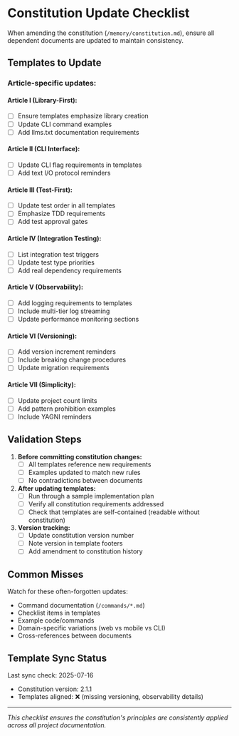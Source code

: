 # Constitution Update Checklist

When amending the constitution (`/memory/constitution.md`), ensure all dependent documents are updated to maintain consistency.

## Templates to Update

### Article-specific updates:

#### Article I (Library-First):
- [ ] Ensure templates emphasize library creation
- [ ] Update CLI command examples
- [ ] Add llms.txt documentation requirements

#### Article II (CLI Interface):
- [ ] Update CLI flag requirements in templates
- [ ] Add text I/O protocol reminders

#### Article III (Test-First):
- [ ] Update test order in all templates
- [ ] Emphasize TDD requirements
- [ ] Add test approval gates

#### Article IV (Integration Testing):
- [ ] List integration test triggers
- [ ] Update test type priorities
- [ ] Add real dependency requirements

#### Article V (Observability):
- [ ] Add logging requirements to templates
- [ ] Include multi-tier log streaming
- [ ] Update performance monitoring sections

#### Article VI (Versioning):
- [ ] Add version increment reminders
- [ ] Include breaking change procedures
- [ ] Update migration requirements

#### Article VII (Simplicity):
- [ ] Update project count limits
- [ ] Add pattern prohibition examples
- [ ] Include YAGNI reminders

## Validation Steps

1. **Before committing constitution changes:**
   - [ ] All templates reference new requirements
   - [ ] Examples updated to match new rules
   - [ ] No contradictions between documents

2. **After updating templates:**
   - [ ] Run through a sample implementation plan
   - [ ] Verify all constitution requirements addressed
   - [ ] Check that templates are self-contained (readable without constitution)

3. **Version tracking:**
   - [ ] Update constitution version number
   - [ ] Note version in template footers
   - [ ] Add amendment to constitution history

## Common Misses

Watch for these often-forgotten updates:
- Command documentation (`/commands/*.md`)
- Checklist items in templates
- Example code/commands
- Domain-specific variations (web vs mobile vs CLI)
- Cross-references between documents

## Template Sync Status

Last sync check: 2025-07-16
- Constitution version: 2.1.1
- Templates aligned: ❌ (missing versioning, observability details)

---

*This checklist ensures the constitution's principles are consistently applied across all project documentation.*
